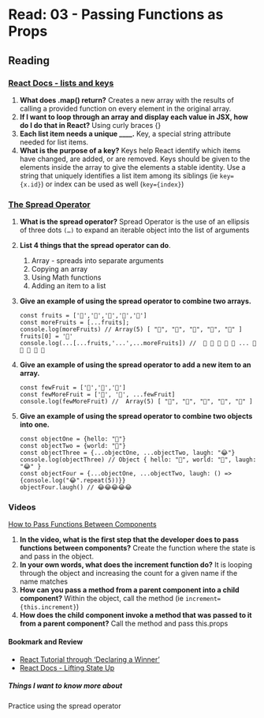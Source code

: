 # Read: 03 - Passing Functions as Props

## Reading

### [React Docs - lists and keys](https://reactjs.org/docs/lists-and-keys.html)

1. **What does .map() return?** Creates a new array with the results of calling a provided function on every element in the original array.
2. **If I want to loop through an array and display each value in JSX, how do I do that in React?** Using curly braces {}
3. **Each list item needs a unique ____.** Key, a special string attribute needed for list items.
4. **What is the purpose of a key?** Keys help React identify which items have changed, are added, or are removed. Keys should be given to the elements inside the array to give the elements a stable identity. Use a string that uniquely identifies a list item among its siblings (ie `key={x.id}`) or index can be used as well (`key={index}`)

### [The Spread Operator](https://medium.com/coding-at-dawn/how-to-use-the-spread-operator-in-javascript-b9e4a8b06fab)

1. **What is the spread operator?** Spread Operator is the use of an ellipsis of three dots `(…)` to expand an iterable object into the list of arguments
2. **List 4 things that the spread operator can do**.
    1. Array - spreads into separate arguments
    2. Copying an array
    3. Using Math functions
    4. Adding an item to a list
3. **Give an example of using the spread operator to combine two arrays.**

    ```
    const fruits = ['🍏','🍊','🍌','🍉','🍍']
    const moreFruits = [...fruits];
    console.log(moreFruits) // Array(5) [ "🍏", "🍊", "🍌", "🍉", "🍍" ]
    fruits[0] = '🍑'
    console.log(...[...fruits,'...',...moreFruits]) //  🍑 🍊 🍌 🍉 🍍 ... 🍏 🍊 🍌 🍉 🍍
    ```

4. **Give an example of using the spread operator to add a new item to an array.**

    ```
    const fewFruit = ['🍏','🍊','🍌']
    const fewMoreFruit = ['🍉', '🍍', ...fewFruit]
    console.log(fewMoreFruit) //  Array(5) [ "🍉", "🍍", "🍏", "🍊", "🍌" ]
    ```

5. **Give an example of using the spread operator to combine two objects into one.**

    ```
    const objectOne = {hello: "🤪"}
    const objectTwo = {world: "🐻"}
    const objectThree = {...objectOne, ...objectTwo, laugh: "😂"}
    console.log(objectThree) // Object { hello: "🤪", world: "🐻", laugh: "😂" }
    const objectFour = {...objectOne, ...objectTwo, laugh: () => {console.log("😂".repeat(5))}}
    objectFour.laugh() // 😂😂😂😂😂
    ```

### Videos

[How to Pass Functions Between Components](https://www.youtube.com/watch?v=c05OL7XbwXU)

1. **In the video, what is the first step that the developer does to pass functions between components?** Create the function where the state is and pass in the object.
2. **In your own words, what does the increment function do?** It is looping through the object and increasing the count for a given name if the name matches
3. **How can you pass a method from a parent component into a child component?** Within the object, call the method (ie `increment={this.increment}`)
4. **How does the child component invoke a method that was passed to it from a parent component?** Call the method and pass this.props

#### **Bookmark and Review**

- [React Tutorial through ‘Declaring a Winner’](https://reactjs.org/tutorial/tutorial.html)
- [React Docs - Lifting State Up](https://reactjs.org/docs/lifting-state-up.html)

##### Things I want to know more about

Practice using the spread operator